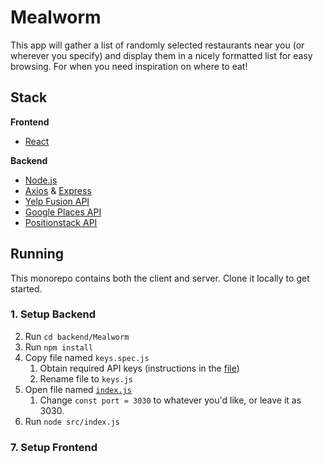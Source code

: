 # Mealworm
This app will gather a list of randomly selected restaurants near you (or wherever you specify) and display them in a nicely formatted list for easy browsing. For when you need inspiration on where to eat!

## Stack
**Frontend**
* [React](https://create-react-app.dev/)

**Backend**
* [Node.js](https://nodejs.org/en/about)
* [Axios](https://axios-http.com/docs/intro) & [Express](https://expressjs.com/)
* [Yelp Fusion API](https://fusion.yelp.com/)
* [Google Places API](https://developers.google.com/maps/documentation/places/web-service)
* [Positionstack API](https://positionstack.com/)

## Running
This monorepo contains both the client and server. Clone it locally to get started.
### 1. Setup Backend
2. Run `cd backend/Mealworm`
3. Run `npm install`
4. Copy file named `keys.spec.js`
   1. Obtain required API keys (instructions in the [file](https://github.com/mtxrii/Mealworm/blob/main/backend/Mealworm/src/keys.spec.js))
   2. Rename file to `keys.js`
5. Open file named [`index.js`](https://github.com/mtxrii/Mealworm/blob/fe509ce72fe6557551c51b8410d1f4d3609e8e48/backend/Mealworm/src/index.js#L9)
   1. Change `const port = 3030` to whatever you'd like, or leave it as 3030.
6. Run `node src/index.js`

### 7. Setup Frontend
